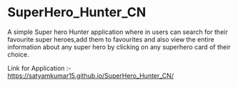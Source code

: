 # SuperHero_Hunter_CN
A simple Super hero Hunter application where in users can search for their favourite super heroes,add them to favourites and also view the entire information about any super hero by clicking on any superhero card of their choice.

Link for Application :- https://satyamkumar15.github.io/SuperHero_Hunter_CN/
